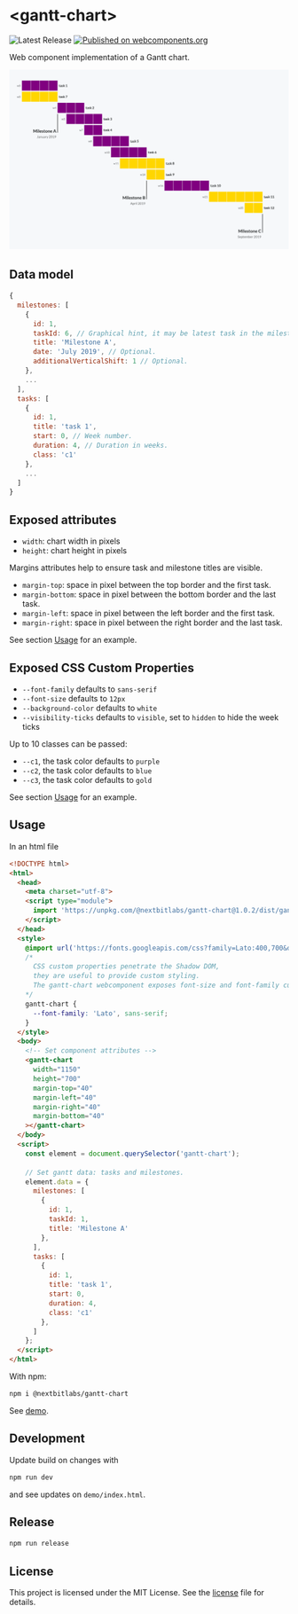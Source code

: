 # &lt;gantt-chart&gt;

![Latest Release](https://badgen.net/github/release/nextbitlabs/gantt-chart) [![Published on webcomponents.org](https://img.shields.io/badge/webcomponents.org-published-blue.svg)](https://www.webcomponents.org/element/gantt-chart)

Web component implementation of a Gantt chart.

<div align="center">


<img width="900px" src="image.png">
</div>

## Data model

```js
{
  milestones: [
    {
      id: 1,
      taskId: 6, // Graphical hint, it may be latest task in the milestone.
      title: 'Milestone A',
      date: 'July 2019', // Optional.
      additionalVerticalShift: 1 // Optional.
    },
    ...
  ],
  tasks: [
    {
      id: 1,
      title: 'task 1',
      start: 0, // Week number.
      duration: 4, // Duration in weeks.
      class: 'c1'
    },
    ...
  ]
}
```

## Exposed attributes

* `width`: chart width in pixels
* `height`: chart height in pixels

Margins attributes help to ensure task and milestone titles are visible.

* `margin-top`: space in pixel between the top border and the first task.
* `margin-bottom`: space in pixel between the bottom border and the last task.
* `margin-left`: space in pixel between the left border and the first task.
* `margin-right`: space in pixel between the right border and the last task.

See section [Usage](#usage) for an example.

## Exposed CSS Custom Properties


* `--font-family` defaults to `sans-serif`
* `--font-size` defaults to `12px`
* `--background-color` defaults to `white`
* `--visibility-ticks` defaults to `visible`, set to `hidden` to hide the week ticks

Up to 10 classes can be passed:

* `--c1`, the task color defaults to `purple`
* `--c2`, the task color defaults to `blue`
* `--c3`, the task color defaults to `gold`

See section [Usage](#usage) for an example.

## Usage

In an html file

```html
<!DOCTYPE html>
<html>
  <head>
    <meta charset="utf-8">
    <script type="module">
      import 'https://unpkg.com/@nextbitlabs/gantt-chart@1.0.2/dist/gantt-chart.umd.js';
    </script>
  </head>
  <style>
    @import url('https://fonts.googleapis.com/css?family=Lato:400,700&display=swap');
    /*
      CSS custom properties penetrate the Shadow DOM,
      they are useful to provide custom styling.
      The gantt-chart webcomponent exposes font-size and font-family custom properties.
    */
    gantt-chart {
      --font-family: 'Lato', sans-serif;
    }
  </style>
  <body>
    <!-- Set component attributes -->
    <gantt-chart
      width="1150"
      height="700"
      margin-top="40"
      margin-left="40"
      margin-right="40"
      margin-bottom="40"
    ></gantt-chart>
  </body>
  <script>
    const element = document.querySelector('gantt-chart');

    // Set gantt data: tasks and milestones.
    element.data = {
      milestones: [
        {
          id: 1,
          taskId: 1,
          title: 'Milestone A'
        },
      ],
      tasks: [
        {
          id: 1,
          title: 'task 1',
          start: 0,
          duration: 4,
          class: 'c1'
        },
      ]
    };
  </script>
</html>
```

With npm:

```sh
npm i @nextbitlabs/gantt-chart
```

See [demo](https://stackblitz.com/edit/gantt-chart-example).

## Development

Update build on changes with

```sh
npm run dev
```

and see updates on `demo/index.html`.

## Release

```sh
npm run release
```

## License

This project is licensed under the MIT License. See the [license](license) file for details.
